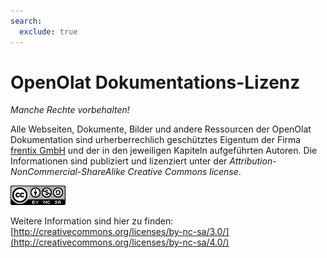 ```yaml
---
search:
  exclude: true
---
```

# OpenOlat Dokumentations-Lizenz 

_Manche Rechte vorbehalten!_ 

Alle Webseiten, Dokumente, Bilder und andere Ressourcen der OpenOlat Dokumentation sind urherberrechlich geschütztes Eigentum der Firma [frentix GmbH](https://www.frentix.com) und der in den jeweiligen Kapiteln aufgeführten Autoren. Die Informationen sind publiziert und lizenziert unter der _Attribution-NonCommercial-ShareAlike Creative Commons license_. 

[![CC-BY License Symbol](assets/CC-BY.png)](http://creativecommons.org/licenses/by-nc-sa/4.0/)

Weitere Information sind hier zu finden: [http://creativecommons.org/licenses/by-nc-sa/3.0/](http://creativecommons.org/licenses/by-nc-sa/4.0/)
